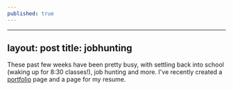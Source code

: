 ```yaml
---
published: true
---
```


---
layout: post
title: jobhunting
---
These past few weeks have been pretty busy, with settling back into school (waking up for 8:30 classes!), job hunting and more. I've recently created a [portfolio](/portfolio) page and a page for my resume.